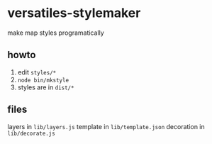 # versatiles-stylemaker

make map styles programatically

## howto

1. edit `styles/*`
2. `node bin/mkstyle`
3. styles are in `dist/*`

## files

layers in `lib/layers.js`
template in `lib/template.json`
decoration in `lib/decorate.js`
